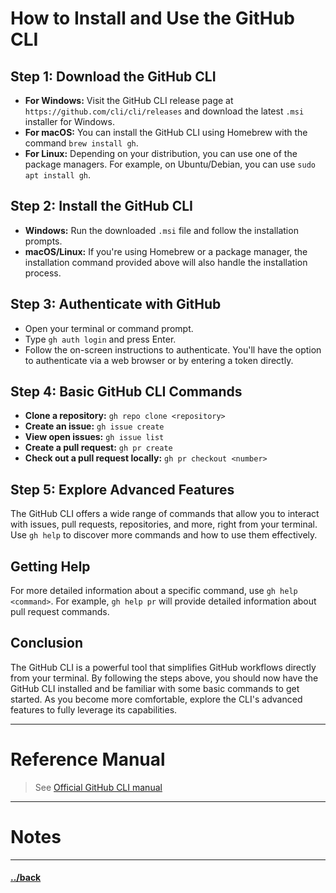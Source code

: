 
# How to Install and Use the GitHub CLI

## Step 1: Download the GitHub CLI

- **For Windows:** Visit the GitHub CLI release page at `https://github.com/cli/cli/releases` and download the latest `.msi` installer for Windows.
- **For macOS:** You can install the GitHub CLI using Homebrew with the command `brew install gh`.
- **For Linux:** Depending on your distribution, you can use one of the package managers. For example, on Ubuntu/Debian, you can use `sudo apt install gh`.

## Step 2: Install the GitHub CLI

- **Windows:** Run the downloaded `.msi` file and follow the installation prompts.
- **macOS/Linux:** If you're using Homebrew or a package manager, the installation command provided above will also handle the installation process.

## Step 3: Authenticate with GitHub

- Open your terminal or command prompt.
- Type `gh auth login` and press Enter.
- Follow the on-screen instructions to authenticate. You'll have the option to authenticate via a web browser or by entering a token directly.

## Step 4: Basic GitHub CLI Commands

- **Clone a repository:** `gh repo clone <repository>`
- **Create an issue:** `gh issue create`
- **View open issues:** `gh issue list`
- **Create a pull request:** `gh pr create`
- **Check out a pull request locally:** `gh pr checkout <number>`

## Step 5: Explore Advanced Features

The GitHub CLI offers a wide range of commands that allow you to interact with issues, pull requests, repositories, and more, right from your terminal. Use `gh help` to discover more commands and how to use them effectively.

## Getting Help

For more detailed information about a specific command, use `gh help <command>`. For example, `gh help pr` will provide detailed information about pull request commands.

## Conclusion

The GitHub CLI is a powerful tool that simplifies GitHub workflows directly from your terminal. By following the steps above, you should now have the GitHub CLI installed and be familiar with some basic commands to get started. As you become more comfortable, explore the CLI's advanced features to fully leverage its capabilities.


---
# Reference Manual
> See [Official GitHub CLI manual](https://cli.github.com/manual/)


--- 
# Notes


---

#### [../back](../README.md)
